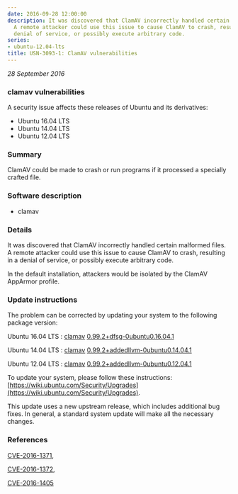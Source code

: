 ```yaml
---
date: 2016-09-28 12:00:00
description: It was discovered that ClamAV incorrectly handled certain malformed files.
  A remote attacker could use this issue to cause ClamAV to crash, resulting in a
  denial of service, or possibly execute arbitrary code.
series:
- ubuntu-12.04-lts
title: USN-3093-1: ClamAV vulnerabilities
---
```


*28 September 2016*

### clamav vulnerabilities

A security issue affects these releases of Ubuntu and its derivatives:

* Ubuntu 16.04 LTS
* Ubuntu 14.04 LTS
* Ubuntu 12.04 LTS

### Summary

ClamAV could be made to crash or run programs if it processed a specially crafted file.

### Software description

* clamav 

### Details

It was discovered that ClamAV incorrectly handled certain malformed files. A remote attacker could use this issue to cause ClamAV to crash, resulting in a denial of service, or possibly execute arbitrary code.

In the default installation, attackers would be isolated by the ClamAV AppArmor profile. 

### Update instructions

The problem can be corrected by updating your system to the following package version:

Ubuntu 16.04 LTS
 : [clamav](https://launchpad.net/ubuntu/+source/clamav) <span> [0.99.2+dfsg-0ubuntu0.16.04.1](https://launchpad.net/ubuntu/+source/clamav/0.99.2+dfsg-0ubuntu0.16.04.1) </span> 

Ubuntu 14.04 LTS
 : [clamav](https://launchpad.net/ubuntu/+source/clamav) <span> [0.99.2+addedllvm-0ubuntu0.14.04.1](https://launchpad.net/ubuntu/+source/clamav/0.99.2+addedllvm-0ubuntu0.14.04.1) </span> 

Ubuntu 12.04 LTS
 : [clamav](https://launchpad.net/ubuntu/+source/clamav) <span> [0.99.2+addedllvm-0ubuntu0.12.04.1](https://launchpad.net/ubuntu/+source/clamav/0.99.2+addedllvm-0ubuntu0.12.04.1) </span> 

To update your system, please follow these instructions: [https://wiki.ubuntu.com/Security/Upgrades](https://wiki.ubuntu.com/Security/Upgrades).

This update uses a new upstream release, which includes additional bug fixes. In general, a standard system update will make all the necessary changes. 

### References

 
 [CVE-2016-1371](http://people.ubuntu.com/~ubuntu-security/cve/CVE-2016-1371), 

 [CVE-2016-1372](http://people.ubuntu.com/~ubuntu-security/cve/CVE-2016-1372), 

 [CVE-2016-1405](http://people.ubuntu.com/~ubuntu-security/cve/CVE-2016-1405)